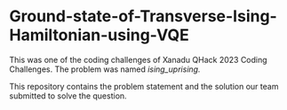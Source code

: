# Ground-state-of-Transverse-Ising-Hamiltonian-using-VQE

This was one of the coding challenges of Xanadu QHack 2023 Coding Challenges. The problem was named _ising_uprising._

This repository contains the problem statement and the solution our team submitted to solve the question.
